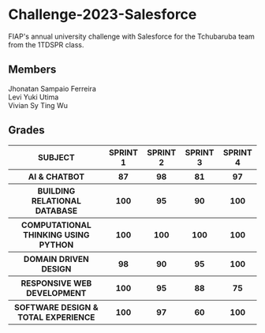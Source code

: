 # Challenge-2023-Salesforce
FIAP's annual university challenge with Salesforce for the Tchubaruba team from the 1TDSPR class.
 
 
## Members
Jhonatan Sampaio Ferreira
</br>
Levi Yuki Utima
</br>
Vivian Sy Ting Wu
</br>

## Grades

<table>
  <tr>
    <th><strong>SUBJECT</strong></th>
    <th><strong>SPRINT 1</strong></th>
    <th><strong>SPRINT 2</strong></th>
    <th><strong>SPRINT 3</strong></th>
    <th><strong>SPRINT 4</strong></th>
  </tr>
  <tr>
    <th><strong>AI & CHATBOT</strong></th>
    <th>87</th>
    <th>98</th>
    <th>81</th>
    <th>97</th>
  </tr>
  <tr>
    <th><strong>BUILDING RELATIONAL DATABASE</strong></th>
    <th>100</th>
    <th>95</th>
    <th>90</th>
    <th>100</th>
  </tr>
  <tr>
    <th><strong>COMPUTATIONAL THINKING USING PYTHON</strong></th>
    <th>100</th>
    <th>100</th>
    <th>100</th>
    <th>100</th>
  </tr>
  <tr>
    <th><strong>DOMAIN DRIVEN DESIGN</strong></th>
    <th>98</th>
    <th>90</th>
    <th>95</th>
    <th>100</th>
  </tr>
  <tr>
    <th><strong>RESPONSIVE WEB DEVELOPMENT</strong></th>
    <th>100</th>
    <th>95</th>
    <th>88</th>
    <th>75</th>
  </tr>
  <tr>
    <th><strong>SOFTWARE DESIGN & TOTAL EXPERIENCE</strong></th>
    <th>100</th>
    <th>97</th>
    <th>60</th>
    <th>100</th>
  </tr>
</table>
